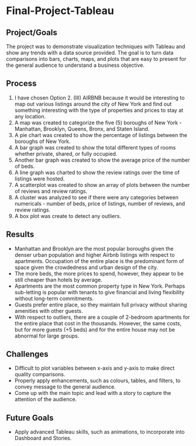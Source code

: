 # Final-Project-Tableau

## Project/Goals
The project was to demonstrate visualization techniques with Tableau and show any trends with a data source provided.  The goal is to turn data comparisons into bars, charts, maps, and plots that are easy to present for the general audience to understand a business objective.

## Process
1. I have chosen Option 2. (III) AIRBNB because it would be interesting to map out various listings around the city of New York and find out something interesting with the type of properties and prices to stay at any location.
2. A map was created to categorize the five (5) boroughs of New York - Manhattan, Brooklyn, Queens, Bronx, and Staten Island.
3. A pie chart was created to show the percentage of listings between the boroughs of New York.
4. A bar graph was created to show the total different types of rooms whether private, shared, or fully occupied.
5. Another bar graph was created to show the average price of the number of beds.
6. A line graph was charted to show the review ratings over the time of listings were hosted.
7. A scatterplot was created to show an array of plots between the number of reviews and review ratings.
8. A cluster was analyzed to see if there were any categories between numericals - number of beds, price of listings, number of reviews, and review ratings.
9. A box plot was create to detect any outliers.

## Results
- Manhattan and Brooklyn are the most popular boroughs given the denser urban population and higher Airbnb listings with respect to apartments.  Occupation of the entire place is the predominant form of space given the crowdedness and urban design of the city.
- The more beds, the more prices to spend, however, they appear to be still cheaper than hotels by average.
- Apartments are the most common property type in New York.  Perhaps sub-letting is popular with tenants to give financial and living flexibility without long-term commitments.
- Guests prefer entire place, so they maintain full privacy without sharing amenities with other guests.
- With respect to outliers, there are a couple of 2-bedroom apartments for the entire place that cost in the thousands.  However, the same costs, but for more guests (+5 beds) and for the entire house may not be abnormal for large groups.

## Challenges 
- Difficult to plot variables between x-axis and y-axis to make direct quality comparisons.
- Properly apply enhancements, such as colours, tables, and filters, to convey message to the general audience.
- Come up with the main topic and lead with a story to capture the attention of the audience.

## Future Goals
- Apply advanced Tableau skills, such as animations, to incorporate into Dashboard and Stories.
